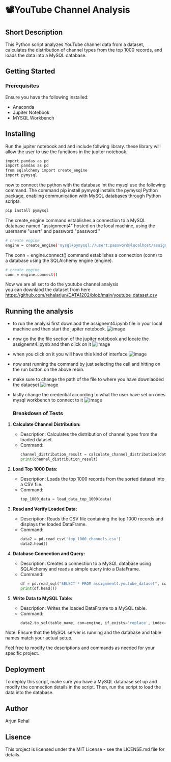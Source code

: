 
#  📽️YouTube Channel Analysis

## Short Description

This Python script analyzes YouTube channel data from a dataset, calculates the distribution of channel types from the top 1000 records, and loads the data into a MySQL database.

## Getting Started

### Prerequisites

Ensure you have the following installed:

- Anaconda
- Jupiter Notebook    
- MYSQL Workbench

## Installing

Run the jupiter notebook and and include follwing library. these library will allow the user to use the functions in the jupiter notebook.
```bash
import pandas as pd
import pandas as pd
from sqlalchemy import create_engine
import pymysql
```

now to connect the python with the database int the mysql use the following command. 
The command pip install pymysql installs the pymysql Python package, enabling communication with MySQL databases through Python scripts.
```bash
pip install pymysql
```


The create_engine command establishes a connection to a MySQL database named "assignment4" hosted on the local machine, using the username "usert" and password "password."

```bash
# create engine
engine = create_engine('mysql+pymysql://usert:password@localhost/assignment4')
```

The conn = engine.connect() command establishes a connection (conn) to a database using the SQLAlchemy engine (engine).

```bash
# create engine
conn = engine.connect()
```
Now we are all set to do the youtube channel analysis  
you can downlaod the dataset from here https://github.com/rehalarjun/DATA1202/blob/main/youtube_dataset.csv

## Running the analysis
- to run the analyisi first downlaod the assignemt4.ipynb file in your local machine and then start the jupiter notebook.  ![image](https://github.com/rehalarjun/DATA1202/assets/113398985/f8733b6c-fa09-4886-837f-a38bb6c5361c)

- now go the the file section of the jupiter notebook and locate the assignemt4.ipynb and then click on it
![image](https://github.com/rehalarjun/DATA1202/assets/113398985/82b8c945-0c50-4e73-b1fc-fa3aba195c29)

- when you click on it you will have this kind of interface
![image](https://github.com/rehalarjun/DATA1202/assets/113398985/068eabf0-547b-45cd-a246-2aabdc9decdd)

- now srat running the command by just selecting the cell and hitting on the run button on the above rebin.
- make sure to change the path of the file  to where you have downlaoded the dataeset
  ![image](https://github.com/rehalarjun/DATA1202/assets/113398985/40f12a53-9739-40b4-bc5b-983a003ac1fa)

- lastly change the credential according to what the user have set on ones mysql workbench to connect to it
  ![image](https://github.com/rehalarjun/DATA1202/assets/113398985/e5e1ba97-57b2-4398-8b6b-d487e265512f)

  ### Breakdown of Tests

1. **Calculate Channel Distribution:**
   - Description: Calculates the distribution of channel types from the loaded dataset.
   - Command: 
     ```python
     channel_distribution_result = calculate_channel_distribution(data)
     print(channel_distribution_result)
     ```

2. **Load Top 1000 Data:**
   - Description: Loads the top 1000 records from the sorted dataset into a CSV file.
   - Command: 
     ```python
     top_1000_data = load_data_top_1000(data)
     ```

3. **Read and Verify Loaded Data:**
   - Description: Reads the CSV file containing the top 1000 records and displays the loaded DataFrame.
   - Command: 
     ```python
     data2 = pd.read_csv('top_1000_channels.csv')
     data2.head()
     ```

4. **Database Connection and Query:**
   - Description: Creates a connection to a MySQL database using SQLAlchemy and reads a simple query into a DataFrame.
   - Command: 
     ```python
     df = pd.read_sql("SELECT * FROM assignment4.youtube_dataset", conn)
     print(df.head())
     ```

5. **Write Data to MySQL Table:**
   - Description: Writes the loaded DataFrame to a MySQL table.
   - Command: 
     ```python
     data2.to_sql(table_name, con=engine, if_exists='replace', index=False)
     ```

Note: Ensure that the MySQL server is running and the database and table names match your actual setup.

Feel free to modify the descriptions and commands as needed for your specific project.


##  Deployment 
To deploy this script, make sure you have a MySQL database set up and modify the connection details in the script. Then, run the script to load the data into the database.

## Author
Arjun Rehal

## Lisence
This project is licensed under the MIT License - see the LICENSE.md file for details.




